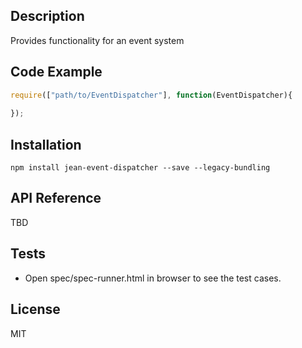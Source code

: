 ## Description

Provides functionality for an event system

## Code Example

```js
require(["path/to/EventDispatcher"], function(EventDispatcher){
    
});
```

## Installation

`npm install jean-event-dispatcher --save --legacy-bundling`

## API Reference

TBD

## Tests

- Open spec/spec-runner.html in browser to see the test cases.

## License

MIT